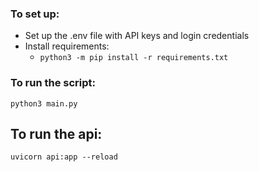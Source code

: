 ### To set up:
- Set up the .env file with API keys and login credentials 
- Install requirements:
    - `python3 -m pip install -r requirements.txt`


### To run the script:
`python3 main.py`

## To run the api:
`uvicorn api:app --reload`
